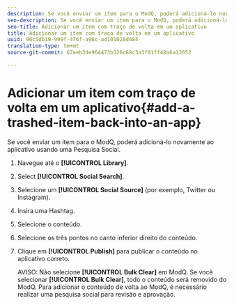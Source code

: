```yaml
---
description: Se você enviar um item para o ModQ, poderá adicioná-lo novamente ao aplicativo usando uma Pesquisa Social.
seo-description: Se você enviar um item para o ModQ, poderá adicioná-lo novamente ao aplicativo usando uma Pesquisa Social.
seo-title: Adicionar um item com traço de volta em um aplicativo
title: Adicionar um item com traço de volta em um aplicativo
uuid: 96c5db19-999f-476f-a96c-ad101028d484
translation-type: tm+mt
source-git-commit: 67aeb3de964473b326c88c3a3f81ff48a6a12652

---
```



# Adicionar um item com traço de volta em um aplicativo{#add-a-trashed-item-back-into-an-app}

Se você enviar um item para o ModQ, poderá adicioná-lo novamente ao aplicativo usando uma Pesquisa Social.

1. Navegue até o **[!UICONTROL Library]**.
1. Select **[!UICONTROL Social Search]**.
1. Selecione um **[!UICONTROL Social Source]** (por exemplo, Twitter ou Instagram).
1. Insira uma Hashtag.
1. Selecione o conteúdo.
1. Selecione os três pontos no canto inferior direito do conteúdo.
1. Clique em **[!UICONTROL Publish]** para publicar o conteúdo no aplicativo correto.

   AVISO: Não selecione **[!UICONTROL Bulk Clear]** em ModQ. Se você selecionar **[!UICONTROL Bulk Clear]**, todo o conteúdo será removido do ModQ. Para adicionar o conteúdo de volta ao ModQ, é necessário realizar uma pesquisa social para revisão e aprovação.

